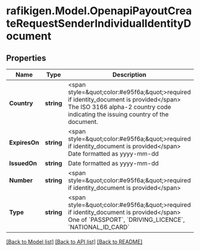 # rafikigen.Model.OpenapiPayoutCreateRequestSenderIndividualIdentityDocument

## Properties

Name | Type | Description | Notes
------------ | ------------- | ------------- | -------------
**Country** | **string** | &lt;span style&#x3D;\&quot;color:#e95f6a;\&quot;&gt;required if identity_document is provided&lt;/span&gt;  The ISO 3166 alpha-2 country code indicating the issuing country of the document. | [optional] 
**ExpiresOn** | **string** | &lt;span style&#x3D;\&quot;color:#e95f6a;\&quot;&gt;required if identity_document is provided&lt;/span&gt;  Date formatted as yyyy-mm-dd | [optional] 
**IssuedOn** | **string** | Date formatted as yyyy-mm-dd | [optional] 
**Number** | **string** | &lt;span style&#x3D;\&quot;color:#e95f6a;\&quot;&gt;required if identity_document is provided&lt;/span&gt; | [optional] 
**Type** | **string** | &lt;span style&#x3D;\&quot;color:#e95f6a;\&quot;&gt;required if identity_document is provided&lt;/span&gt;  One of &#x60;PASSPORT&#x60;, &#x60;DRIVING_LICENCE&#x60;, &#x60;NATIONAL_ID_CARD&#x60; | [optional] 

[[Back to Model list]](../README.md#documentation-for-models) [[Back to API list]](../README.md#documentation-for-api-endpoints) [[Back to README]](../README.md)

